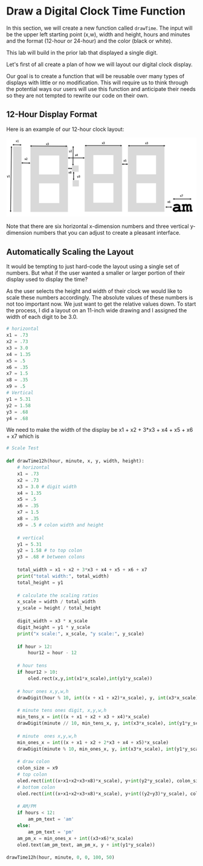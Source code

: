 # Draw a Digital Clock Time Function

In this section, we will create a new function called ```drawTime```.  The input will be the upper left starting point (x,w), width and height, hours and minutes
and the format (12-hour or 24-hour) and the color (black or white).

This lab will build in the prior lab that displayed a single digit.

Let's first of all create a plan of how we will layout our digital clock display.

Our goal is to create a function that will be reusable over many types of displays with little or no modification.  This will require us to think through the potential ways our users will use this function and anticipate their needs so they
are not tempted to rewrite our code on their own.

## 12-Hour Display Format

Here is an example of our 12-hour clock layout:

![Clock Time Layout](../../img/clock-time-layout.png)

Note that there are six horizontal x-dimension numbers and three vertical y-dimension numbers that you can adjust to create a pleasant interface.

## Automatically Scaling the Layout

It would be tempting to just hard-code the layout using a single set of numbers.
But what if the user wanted a smaller or larger portion of their display used to
display the time?

As the user selects the height and width of their clock we would like to scale these numbers accordingly.  The absolute values of these numbers is not too important
now.  We just want to get the relative values down.  To start the process, I did
a layout on an 11-inch wide drawing and I assigned the width of each digit to be 3.0.

```py
# horizontal
x1 = .73
x2 = .73
x3 = 3.0
x4 = 1.35
x5 = .5
x6 = .35
x7 = 1.5
x8 = .35
x9 = .5
# Vertical
y1 = 5.31
y2 = 1.58
y3 = .68
y4 = .68
```

We need to make the width of the display be x1 + x2 + 3*x3 + x4 + x5 + x6 + x7 which is


```py
# Scale Test

def drawTime12h(hour, minute, x, y, width, height):
    # horizontal
    x1 = .73
    x2 = .73
    x3 = 3.0 # digit width
    x4 = 1.35
    x5 = .5
    x6 = .35
    x7 = 1.5
    x8 = .35
    x9 = .5 # colon width and height

    # vertical
    y1 = 5.31
    y2 = 1.58 # to top colon
    y3 = .68 # between colons

    total_width = x1 + x2 + 3*x3 + x4 + x5 + x6 + x7
    print("total width:", total_width)
    total_height = y1
    
    # calculate the scaling ratios
    x_scale = width / total_width
    y_scale = height / total_height 
    
    digit_width = x3 * x_scale
    digit_height = y1 * y_scale
    print("x scale:", x_scale, "y scale:", y_scale)
    
    if hour > 12:
        hour12 = hour - 12
    
    # hour tens
    if hour12 > 10:
        oled.rect(x,y,int(x1*x_scale),int(y1*y_scale))
        
    # hour ones x,y,w,h
    drawDigit(hour % 10, int((x + x1 + x2)*x_scale), y, int(x3*x_scale), int(y1*y_scale))
    
    # minute tens ones digit, x,y,w,h
    min_tens_x = int((x + x1 + x2 + x3 + x4)*x_scale)
    drawDigit(minute // 10, min_tens_x, y, int(x3*x_scale), int(y1*y_scale))
    
    # minute  ones x,y,w,h
    min_ones_x = int((x + x1 + x2 + 2*x3 + x4 + x5)*x_scale)
    drawDigit(minute % 10, min_ones_x, y, int(x3*x_scale), int(y1*y_scale))

    # draw colon
    colon_size = x9
    # top colon
    oled.rect(int((x+x1+x2+x3+x8)*x_scale), y+int(y2*y_scale), colon_size, colon_size)
    # bottom colon
    oled.rect(int((x+x1+x2+x3+x8)*x_scale), y+int((y2+y3)*y_scale), colon_size, colon_size)
    
    # AM/PM
    if hours < 12:
        am_pm_text = 'am'
    else:
        am_pm_text = 'pm'
    am_pm_x = min_ones_x + int((x3+x6)*x_scale)
    oled.text(am_pm_text, am_pm_x, y + int(y1*y_scale)) 

drawTime12h(hour, minute, 0, 0, 100, 50)

```

